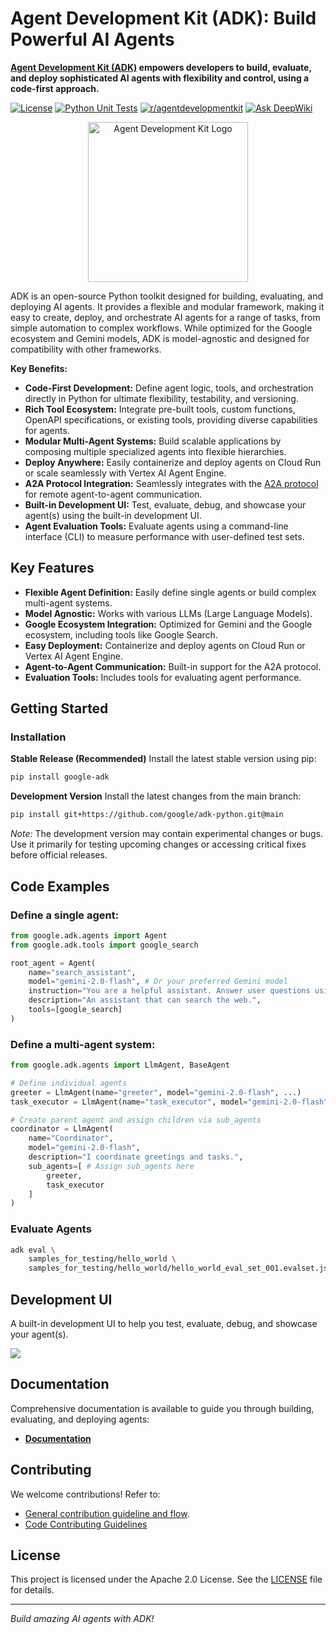 <!-- SEO-optimized README for Agent Development Kit (ADK) -->

# Agent Development Kit (ADK): Build Powerful AI Agents

**[Agent Development Kit (ADK)](https://github.com/google/adk-python) empowers developers to build, evaluate, and deploy sophisticated AI agents with flexibility and control, using a code-first approach.**

[![License](https://img.shields.io/badge/License-Apache_2.0-blue.svg)](LICENSE)
[![Python Unit Tests](https://github.com/google/adk-python/actions/workflows/python-unit-tests.yml/badge.svg)](https://github.com/google/adk-python/actions/workflows/python-unit-tests.yml)
[![r/agentdevelopmentkit](https://img.shields.io/badge/Reddit-r%2Fagentdevelopmentkit-FF4500?style=flat&logo=reddit&logoColor=white)](https://www.reddit.com/r/agentdevelopmentkit/)
[![Ask DeepWiki](https://deepwiki.com/badge.svg)](https://deepwiki.com/google/adk-python)

<div align="center">
  <img src="https://raw.githubusercontent.com/google/adk-python/main/assets/agent-development-kit.png" width="256" alt="Agent Development Kit Logo">
</div>

ADK is an open-source Python toolkit designed for building, evaluating, and deploying AI agents. It provides a flexible and modular framework, making it easy to create, deploy, and orchestrate AI agents for a range of tasks, from simple automation to complex workflows. While optimized for the Google ecosystem and Gemini models, ADK is model-agnostic and designed for compatibility with other frameworks.

**Key Benefits:**

*   **Code-First Development:** Define agent logic, tools, and orchestration directly in Python for ultimate flexibility, testability, and versioning.
*   **Rich Tool Ecosystem:** Integrate pre-built tools, custom functions, OpenAPI specifications, or existing tools, providing diverse capabilities for agents.
*   **Modular Multi-Agent Systems:** Build scalable applications by composing multiple specialized agents into flexible hierarchies.
*   **Deploy Anywhere:** Easily containerize and deploy agents on Cloud Run or scale seamlessly with Vertex AI Agent Engine.
*   **A2A Protocol Integration:**  Seamlessly integrates with the [A2A protocol](https://github.com/google-a2a/A2A/) for remote agent-to-agent communication.
*   **Built-in Development UI:** Test, evaluate, debug, and showcase your agent(s) using the built-in development UI.
*   **Agent Evaluation Tools:** Evaluate agents using a command-line interface (CLI) to measure performance with user-defined test sets.

## Key Features

*   **Flexible Agent Definition:** Easily define single agents or build complex multi-agent systems.
*   **Model Agnostic:** Works with various LLMs (Large Language Models).
*   **Google Ecosystem Integration:** Optimized for Gemini and the Google ecosystem, including tools like Google Search.
*   **Easy Deployment:** Containerize and deploy agents on Cloud Run or Vertex AI Agent Engine.
*   **Agent-to-Agent Communication:** Built-in support for the A2A protocol.
*   **Evaluation Tools:** Includes tools for evaluating agent performance.

## Getting Started

### Installation

**Stable Release (Recommended)**
Install the latest stable version using pip:

```bash
pip install google-adk
```

**Development Version**
Install the latest changes from the main branch:

```bash
pip install git+https://github.com/google/adk-python.git@main
```
*Note:* The development version may contain experimental changes or bugs. Use it primarily for testing upcoming changes or accessing critical fixes before official releases.

## Code Examples

### Define a single agent:

```python
from google.adk.agents import Agent
from google.adk.tools import google_search

root_agent = Agent(
    name="search_assistant",
    model="gemini-2.0-flash", # Or your preferred Gemini model
    instruction="You are a helpful assistant. Answer user questions using Google Search when needed.",
    description="An assistant that can search the web.",
    tools=[google_search]
)
```

### Define a multi-agent system:

```python
from google.adk.agents import LlmAgent, BaseAgent

# Define individual agents
greeter = LlmAgent(name="greeter", model="gemini-2.0-flash", ...)
task_executor = LlmAgent(name="task_executor", model="gemini-2.0-flash", ...)

# Create parent agent and assign children via sub_agents
coordinator = LlmAgent(
    name="Coordinator",
    model="gemini-2.0-flash",
    description="I coordinate greetings and tasks.",
    sub_agents=[ # Assign sub_agents here
        greeter,
        task_executor
    ]
)
```
###  Evaluate Agents

```bash
adk eval \
    samples_for_testing/hello_world \
    samples_for_testing/hello_world/hello_world_eval_set_001.evalset.json
```
##  Development UI

A built-in development UI to help you test, evaluate, debug, and showcase your agent(s).

<img src="https://raw.githubusercontent.com/google/adk-python/main/assets/adk-web-dev-ui-function-call.png"/>

## Documentation

Comprehensive documentation is available to guide you through building, evaluating, and deploying agents:

*   **[Documentation](https://google.github.io/adk-docs)**

## Contributing

We welcome contributions!  Refer to:
-   [General contribution guideline and flow](https://google.github.io/adk-docs/contributing-guide/).
-   [Code Contributing Guidelines](./CONTRIBUTING.md)

## License

This project is licensed under the Apache 2.0 License.  See the [LICENSE](LICENSE) file for details.

---

*Build amazing AI agents with ADK!*